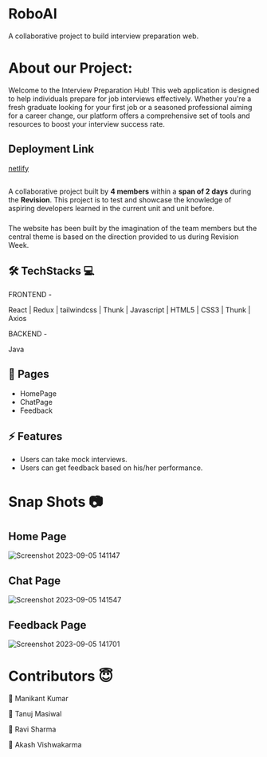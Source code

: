 # RoboAI
A collaborative project to build interview preparation web.

# About our Project:

Welcome to the Interview Preparation Hub! This web application is designed to help individuals prepare for job interviews effectively. Whether you're a fresh graduate looking for your first job or a seasoned professional aiming for a career change, our platform offers a comprehensive set of tools and resources to boost your interview success rate.

## Deployment Link

[netlify](https://roboai.netlify.app/)

##

A collaborative project built by **4 members** within a **span of 2 days** during the **Revision**. This project is to test and showcase the knowledge of aspiring developers learned in the current unit and unit before.

###

The website has been built by the imagination of the team members but the central theme is based on the direction provided to us during Revision Week.



## 🛠 TechStacks 💻

FRONTEND -

React | Redux | tailwindcss | Thunk | Javascript | HTML5 | CSS3 | Thunk | Axios

BACKEND -

Java  

## 📄 Pages

- HomePage
- ChatPage
- Feedback

## ⚡ Features

- Users can take mock interviews.
- Users can get feedback based on his/her performance.


# Snap Shots 📷
## Home Page
![Screenshot 2023-09-05 141147](https://github.com/Manikantkr-1004/RoboAI/assets/123891999/8a48d0c1-96cc-4f63-831e-97b0ec88a960)


## Chat Page
![Screenshot 2023-09-05 141547](https://github.com/Manikantkr-1004/RoboAI/assets/123891999/52442d37-4a94-4b15-8f6e-29d3b479d255)

## Feedback Page 
![Screenshot 2023-09-05 141701](https://github.com/Manikantkr-1004/RoboAI/assets/123891999/34bcc774-9fec-4b8e-b30b-c2ea5a8fa3b1)



# Contributors 😇

👤 Manikant Kumar

👤 Tanuj Masiwal

👤 Ravi Sharma

👤 Akash Vishwakarma

